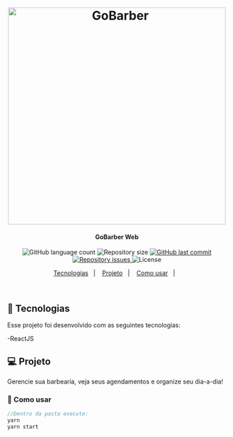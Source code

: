 
<h1 align="center">
    <img alt="GoBarber" title="goBarber" src="GoBarber.png" width="500px" />
</h1>

<h4 align="center">
  GoBarber Web
</h4>
<p align="center">
  <img alt="GitHub language count" src="https://img.shields.io/github/languages/count/danjosepad/gobarber-web">

  <img alt="Repository size" src="https://img.shields.io/github/repo-size/danjosepad/gobarber-web">
  
  <a href="https://github.com/danjosepad/gobarber-web/commits/master">
    <img alt="GitHub last commit" src="https://img.shields.io/github/last-commit/danjosepad/gobarber-web">
  </a>

  <a href="https://github.com/danjosepad/gobarber-web/issues">
    <img alt="Repository issues" src="https://img.shields.io/github/issues/danjosepad/gobarber-web">
  </a>

  <img alt="License" src="https://img.shields.io/badge/license-MIT-brightgreen">
</p>

<p align="center">
  <a href="#rocket-tecnologias">Tecnologias</a>&nbsp;&nbsp;&nbsp;|&nbsp;&nbsp;&nbsp;
  <a href="#-projeto">Projeto</a>&nbsp;&nbsp;&nbsp;|&nbsp;&nbsp;&nbsp;
  <a href="#book-como-usar">Como usar</a>&nbsp;&nbsp;&nbsp;|&nbsp;&nbsp;&nbsp;
</p>

<br>

## :rocket: Tecnologias

Esse projeto foi desenvolvido com as seguintes tecnologias:

-ReactJS

## 💻 Projeto

Gerencie sua barbearia, veja seus agendamentos e organize seu dia-a-dia!

### :book: Como usar

```javascript
//Dentro da pasta execute:
yarn
yarn start
```


